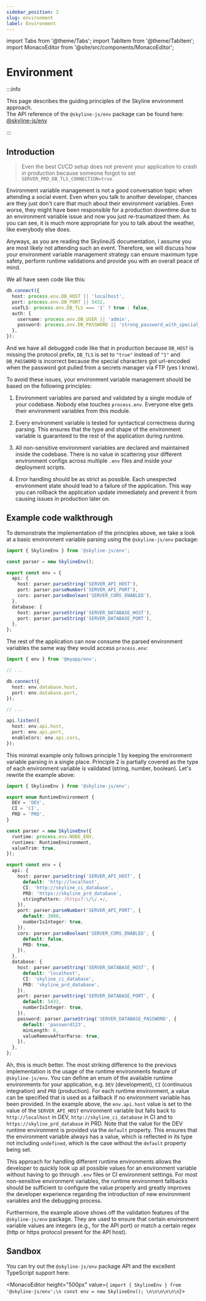 ```yaml
---
sidebar_position: 2
slug: environment
label: Environment
---
```


import Tabs from '@theme/Tabs';
import TabItem from '@theme/TabItem';
import MonacoEditor from '@site/src/components/MonacoEditor';

# Environment

:::info

This page describes the guiding principles of the Skyline environment approach. <br />
The API reference of the `@skyline-js/env` package can be found here: [@skyline-js/env](/docs/api-reference/env)

:::

## Introduction

> Even the best CI/CD setup does not prevent your application to crash in production because someone forgot to set `SERVER_PRD_DB_TLS_CONNECTION=true`

Environment variable management is not a good conversation topic when attending a social event. Even when you talk to another developer, chances are they just don't care that much about their environment variables.
Even worse, they might have been responsible for a production downtime due to an environment variable issue and now you just re-traumatized them. As you can see, it is much more appropriate for you to talk about the weather, like everybody else does.

Anyways, as you are reading the SkylineJS documentation, I assume you are most likely not attending such an event. Therefore, we will discuss how your environment variable management strategy can ensure maximum type safety, perform runtime validations and provide you with an overall peace of mind.

We all have seen code like this:

```ts
db.connect({
  host: process.env.DB_HOST || 'localhost',
  port: process.env.DB_PORT || 5432,
  useTLS: process.env.DB_TLS === '1' ? true : false,
  auth: {
    username: process.env.DB_USER || 'admin',
    password: process.env.DB_PASSWORD || 'strong_password_with_special_chars_%#!',
  },
});
```

And we have all debugged code like that in production because `DB_HOST` is missing the protocol prefix, `DB_TLS` is set to `"true"` instead of `"1"` and `DB_PASSWORD` is incorrect because the special characters got url-encoded when the password got pulled from a secrets manager via FTP (yes I know).

To avoid these issues, your environment variable management should be based on the following principles:

1. Environment variables are parsed and validated by a single module of your codebase. Nobody else touches `process.env`. Everyone else gets their environment variables from this module.

2. Every environment variable is tested for syntactical correctness during parsing. This ensures that the type and shape of the environment variable is guaranteed to the rest of the application during runtime.

3. All non-sensitive environment variables are declared and maintained inside the codebase. There is no value in scattering your different environment configs across multiple `.env` files and inside your deployment scripts.

4. Error handling should be as strict as possible. Each unexpected environment state should lead to a failure of the application. This way you can rollback the application update immediately and prevent it from causing issues in production later on.

## Example code walkthrough

To demonstrate the implementation of the principles above, we take a look at a basic environment variable parsing using the `@skyline-js/env` package:

```ts
import { SkylineEnv } from '@skyline-js/env';

const parser = new SkylineEnv();

export const env = {
  api: {
    host: parser.parseString('SERVER_API_HOST'),
    port: parser.parseNumber('SERVER_API_PORT'),
    cors: parser.parseBoolean('SERVER_CORS_ENABLED'),
  },
  database: {
    host: parser.parseString('SERVER_DATABASE_HOST'),
    port: parser.parseString('SERVER_DATABASE_PORT'),
  },
};
```

The rest of the application can now consume the parsed environment variables the same way they would access `process.env`:

```ts
import { env } from '@myapp/env';

// ...

db.connect({
  host: env.database.host,
  port: env.database.port,
});

// ...

api.listen({
  host: env.api.host,
  port: env.api.port,
  enableCors: env.api.cors,
});
```

This minimal example only follows principle 1 by keeping the environment variable parsing in a single place. Principle 2 is partially covered as the type of each environment variable is validated (string, number, boolean). Let's rewrite the example above:

```ts
import { SkylineEnv } from '@skyline-js/env';

export enum RuntimeEnvironment {
  DEV = 'DEV',
  CI = 'CI',
  PRD = 'PRD',
}

const parser = new SkylineEnv({
  runtime: process.env.NODE_ENV,
  runtimes: RuntimeEnvironment,
  valueTrim: true,
});

export const env = {
  api: {
    host: parser.parseString('SERVER_API_HOST', {
      default: 'http://localhost',
      CI: 'http://skyline_ci_database',
      PRD: 'https://skyline_prd_database',
      stringPattern: /https?:\/\/.+/,
    }),
    port: parser.parseNumber('SERVER_API_PORT', {
      default: 3000,
      numberIsInteger: true,
    }),
    cors: parser.parseBoolean('SERVER_CORS_ENABLED', {
      default: false,
      PRD: true,
    }),
  },
  database: {
    host: parser.parseString('SERVER_DATABASE_HOST', {
      default: 'localhost',
      CI: 'skyline_ci_database',
      PRD: 'skyline_prd_database',
    }),
    port: parser.parseString('SERVER_DATABASE_PORT', {
      default: 5432,
      numberIsInteger: true,
    }),
    password: parser.parseString('SERVER_DATABASE_PASSWORD', {
      default: 'password123',
      minLength: 6,
      valueRemoveAfterParse: true,
    }),
  },
};
```

Ah, this is much better. The most striking difference to the previous implementation is the usage of the runtime environments feature of `@skyline-js/env`. You can define an enum of the available runtime environments for your application, e.g. `DEV` (development), `CI` (continuous integration) and `PRD` (production). For each runtime environment, a value can be specified that is used as a fallback if no environment variable has been provided. In the example above, the `env.api.host` value is set to the value of the `SERVER_API_HOST` environment variable but falls back to `http://localhost` in DEV, `http://skyline_ci_database` in CI and to `https://skyline_prd_database` in PRD. Note that the value for the DEV runtime environment is provided via the `default` property. This ensures that the environment variable always has a value, which is reflected in its type not including `undefined`, which is the case without the `default` property being set.

This approach for handling different runtime environments allows the developer to quickly look up all possible values for an environment variable without having to go through `.env` files or CI environment settings. For most non-sensitive environment variables, the runtime environment fallbacks should be sufficient to configure the value properly and greatly improves the developer experience regarding the introduction of new environment variables and the debugging process.

Furthermore, the example above shows off the validation features of the `@skyline-js/env` package. They are used to ensure that certain environment variable values are integers (e.g., for the API port) or match a certain regex (http or https protocol present for the API host).

## Sandbox

You can try out the `@skyline-js/env` package API and the excellent TypeScript support here:

<MonacoEditor height="500px" value={
`import { SkylineEnv } from '@skyline-js/env';\n
const env = new SkylineEnv();
\n\n\n\n\n\n`}> </MonacoEditor>

<!--

## Best practices
Example "email" and "file upload" that are lazy initialized and if not validated at application start can cause issues later on when they get used.

Example: Redis host + port. You might have 10 features that want to create a redis connection
The environment is not the time to derive any state/ configs.
The env should be an exact representation of your env vars.
decryption/ encryption

base64 encoding etc?

-->

